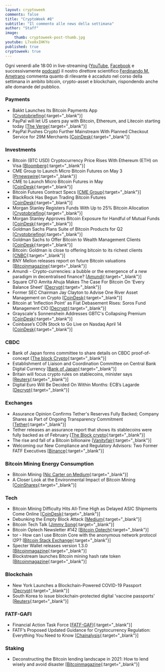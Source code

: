 ```yaml
---
layout: cryptoweek
comments: false
title: "CryptoWeek #8"
subtitle: "Il commento alle news della settimana" 
author: "Staff"
image:
    thumb: cryptoweek-post-thumb.jpg
youtube: L7xo8xIHKYo
published: true
cryptoweek: true
---
```


Ogni venerdì alle 18:00 in live-streaming
([YouTube](https://www.youtube.com/watch?v=6SVoSmLxNhM&list=PLTLa2tRY91LI9MN6-_ai0J6jTRcY8znDc),
[Facebook](https://www.facebook.com/DigitalGoldInstitute) e successivamente
[podcast](https://www.buzzsprout.com/1686991))
il nostro direttore scientifico [Ferdinando M. Ametrano](https://www.ametrano.net)
commenta quanto di rilevante è accaduto nel corso della settimana
in ambito bitcoin, crypto-asset e blockchain,
rispondendo anche alle domande del pubblico.

<div id="buzzsprout-player-8261625"></div>
<script src="https://www.buzzsprout.com/1686991/8261625-crytpoweek-8-2-aprile-2021.js?container_id=buzzsprout-player-8261625&player=small" type="text/javascript" charset="utf-8"></script>

### Payments

- Bakkt Launches Its Bitcoin Payments App [[Cryptobriefing](https://cryptobriefing.com/bakkt-launches-its-bitcoin-payments-app/){:target="_blank"}]
- PayPal will let US users pay with Bitcoin, Ethereum, and Litecoin starting today [[The Verge](https://www.theverge.com/2021/3/30/22357246/paypal-buy-with-bitcoin-litecoin-ethereum-crypto-checkout){:target="_blank"}]
- PayPal Pushes Crypto Further Mainstream With Planned Checkout Service for 29M Merchants [[CoinDesk](https://www.coindesk.com/paypal-to-start-letting-us-customers-to-use-their-crypto-at-checkout-report){:target="_blank"}]

### Investments

- Bitcoin (BTC USD) Cryptocurrency Price Rises With Ethereum (ETH) on Visa [[Bloomberg](https://www.bloomberg.com/news/articles/2021-03-29/visa-using-stablecoin-to-settle-transactions-in-lure-to-fintechs){:target="_blank"}]
- CME Group to Launch Micro Bitcoin Futures on May 3 [[Prnewswire](https://www.prnewswire.com/news-releases/cme-group-to-launch-micro-bitcoin-futures-on-may-3-301258262.html){:target="_blank"}]
- CME to Launch Micro Bitcoin Futures in May [[CoinDesk](https://www.coindesk.com/cme-announces-launch-of-micro-bitcoin-futures-in-may){:target="_blank"}]
- Bitcoin Futures Contract Specs [[CME Group](https://www.cmegroup.com/trading/equity-index/us-index/bitcoin_contract_specifications.html){:target="_blank"}]
- BlackRock Has Begun Trading Bitcoin Futures [[CoinDesk](https://www.coindesk.com/blackrock-has-begun-trading-bitcoin-futures){:target="_blank"}]
- Morgan Stanley Registers Funds With Up to 25% Bitcoin Allocation [[Cryptobriefing](https://cryptobriefing.com/morgan-stanley-registers-funds-25-bitcoin-allocation/){:target="_blank"}]
- Morgan Stanley Approves Bitcoin Exposure for Handful of Mutual Funds [[CoinDesk](https://www.coindesk.com/morgan-stanley-approves-bitcoin-exposure-for-handful-of-mutual-funds){:target="_blank"}]
- Goldman Sachs Plans Suite of Bitcoin Products for Q2 [[Cryptobriefing](https://cryptobriefing.com/goldman-sachs-plans-suite-bitcoin-products-q2/){:target="_blank"}]
- Goldman Sachs to Offer Bitcoin to Wealth Management Clients [[CoinDesk](https://www.coindesk.com/goldman-sachs-to-offer-bitcoin-to-wealth-management-clients){:target="_blank"}]
- Bitcoin: Goldman is close to offering bitcoin to its richest clients [[CNBC](https://www.cnbc.com/2021/03/31/bitcoin-goldman-is-close-to-offering-bitcoin-to-its-richest-clients.html){:target="_blank"}]
- BNY Mellon releases report on future Bitcoin valuations [[Bitcoinmagazine](https://bitcoinmagazine.com/markets/bny-mellon-releases-report-on-future-bitcoin-valuations){:target="_blank"}]
- Amundi - Crypto-currencies: a bubble or the emergence of a new paradigm in decentralised finance? [[Amundi](https://research-center.amundi.com/article/crypto-currencies-bubble-or-emergence-new-paradigm-decentralised-finance){:target="_blank"}]
- Square CFO Amrita Ahuja Makes The Case For Bitcoin On 'Every Balance Sheet' [[Decrypt](https://decrypt.co/63192/square-cfo-amrita-ahuja-makes-the-case-for-bitcoin-on-every-balance-sheet){:target="_blank"}]
- Former SEC Chairman Jay Clayton to Advise One River Asset Management on Crypto [[CoinDesk](https://www.coindesk.com/former-sec-chairman-jay-clayton-to-advise-one-river-asset-management-on-crypto){:target="_blank"}]
- Bitcoin at 'Inflection Point' as Fiat Debasement Rises: Soros Fund Management CIO [[Decrypt](https://decrypt.co/62981/bitcoin-inflection-point-soros-fund-management-cio){:target="_blank"}]
- Grayscale's Sonnenshein Addresses GBTC's Collapsing Premium [[CoinDesk](https://www.coindesk.com/grayscale-sonnenshein-gbtc-collapsing-premium-coindesktv){:target="_blank"}]
- Coinbase’s COIN Stock to Go Live on Nasdaq April 14 [[CoinDesk](https://www.coindesk.com/coinbases-coin-stock-to-go-live-on-nasdaq-april-14){:target="_blank"}]

### CBDC

- Bank of Japan forms committee to share details on CBDC proof-of-concept [[The block Crypto](https://www.theblockcrypto.com/linked/99626/boj-cbdc-committee-proof-of-concept){:target="_blank"}]
- Establishment of Liaison and Coordination Committee on Central Bank Digital Currency [[Bank of Japan](https://www.boj.or.jp/en/announcements/release_2021/rel210326a.pdf){:target="_blank"}]
- Britain will focus crypto rules on stablecoins, minister says [[Reuters](https://www.reuters.com/article/us-crypto-currency-regulations/uk-to-focus-crypto-rules-on-stablecoins-says-minister-idUSKBN2BM11G){:target="_blank"}]
- Digital Euro Will Be Decided On Within Months: ECB’s Lagarde [[Decrypt](https://decrypt.co/63558/digital-euro-plans-launch-ecb-president-lagarde){:target="_blank"}]

### Exchanges

- Assurance Opinion Confirms Tether's Reserves Fully Backed; Company Shares as Part of Ongoing Transparency Commitment [[Tether](https://tether.to/assurance-opinion-mar-21/){:target="_blank"}]
- Tether releases an assurance report that shows its stablecoins were fully backed as of February [[The Block crypto](https://www.theblockcrypto.com/post/99806/tether-assurance-report-stablecoins-usdt-fully-backed){:target="_blank"}]
- The rise and fall of a Bitcoin billionaire [[Vanityfair](https://archive.vanityfair.com/article/2021/4/1/the-rise-and-fall-of-a-bitcoin-billionaire){:target="_blank"}]
- Welcoming our New Compliance and Regulatory Advisors: Two Former FATF Executives [[Binance](https://www.binance.com/en/blog/421499824684901842/Welcoming-our-New-Compliance-and-Regulatory-Advisors-Two-Former-FATF-Executives){:target="_blank"}]

### Bitcoin Mining Energy Consumption

- Bitcoin Mining [[Nic Carter on Medium](https://medium.com/@nic__carter/noahbjectivity-on-bitcoin-mining-2052226310cb){:target="_blank"}]
- A Closer Look at the Environmental Impact of Bitcoin Mining [[CoinShares](https://coinshares.com/research/closer-look-environmental-impact-of-bitcoin-mining){:target="_blank"}]

### Tech

- Bitcoin Mining Difficulty Hits All-Time High as Delayed ASIC Shipments Come Online [[CoinDesk](https://www.coindesk.com/bitcoin-mining-difficulty){:target="_blank"}]
- Debunking the Empty Block Attack [[Medium](https://jimmysong.medium.com/debunking-the-empty-block-attack-10513858b3f8){:target="_blank"}]
- Bitcoin Tech Talk [[Jimmy Song](https://jimmysong.substack.com/){:target="_blank"}]
- Bitcoin Optech Newsletter #142 [[Bitcoin Optech](https://bitcoinops.org/en/newsletters/2021/03/31/){:target="_blank"}]
- tor - How can I use Bitcoin Core with the anonymous network protocol I2P? [[Bitcoin Stack Exchange](https://bitcoin.stackexchange.com/questions/103402/how-can-i-use-bitcoin-core-with-the-anonymous-network-protocol-i2p){:target="_blank"}]
- Specter Wallet releases version 1.3.0 [[Bitcoinmagazine](https://bitcoinmagazine.com/technical/specter-wallet-releases-version-1-3-0){:target="_blank"}]
- Blockstream launches Bitcoin mining hash rate token [[Bitcoinmagazine](https://bitcoinmagazine.com/business/blockstream-launches-bitcoin-mining-hash-rate-token){:target="_blank"}]

### Blockchain

- New York Launches a Blockchain-Powered COVID-19 Passport [[Decrypt](https://decrypt.co/63115/new-york-launches-a-blockchain-powered-covid-19-passport){:target="_blank"}]
- South Korea to issue blockchain-protected digital 'vaccine passports' [[Reuters](https://www.reuters.com/article/us-health-coronavirus-southkorea-idUSKBN2BO43W){:target="_blank"}]

### FATF-GAFI

- Financial Action Task Force [[FATF-GAFI](https://www.fatf-gafi.org/publications/fatfrecommendations/documents/guidance-rba-virtual-assets.html){:target="_blank"}]
- FATF’s Proposed Updated Guidance for Cryptocurrency Regulation: Everything You Need to Know [[Chainalysis](https://blog.chainalysis.com/reports/fatfs-updated-guidance-march-2021){:target="_blank"}]

### Staking

- Deconstructing the Bitcoin lending landscape in 2021: How to lend wisely and avoid disaster [[Bitcoinmagazine](https://bitcoinmagazine.com/markets/deconstructing-the-bitcoin-lending-landscape-in-2021-how-to-lend-wisely-and-avoid-disaster){:target="_blank"}]
